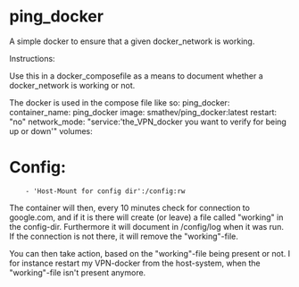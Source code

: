 # ping_docker
A simple docker to ensure that a given docker_network is working.

Instructions:

Use this in a docker_composefile as a means to document whether a docker_network is working or not.

The docker is used in the compose file like so:
ping_docker:
  container_name: ping_docker
  image: smathev/ping_docker:latest
   restart: "no"
   network_mode:
        "service:'the_VPN_docker you want to verify for being up or down'"
    volumes:
  # Config:
        - 'Host-Mount for config dir':/config:rw

The container will then, every 10 minutes check for connection to google.com, and if it is there will create (or leave) a file called "working" in the config-dir. Furthermore it will document in /config/log when it was run. If the connection is not there, it will remove the "working"-file.

You can then take action, based on the "working"-file being present or not. I for instance restart my VPN-docker from the host-system, when the "working"-file isn't present anymore.
